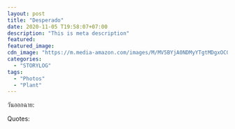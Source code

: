 ```yaml
---
layout: post
title: "Desperado"
date: 2020-11-05 T19:58:07+07:00
description: "This is meta description"
featured:
featured_image:
cdn_image: "https://m.media-amazon.com/images/M/MV5BYjA0NDMyYTgtMDgxOC00NGE0LWJkOTQtNDRjMjEzZmU0ZTQ3XkEyXkFqcGdeQXVyMTQxNzMzNDI@._V1_.jpg"
categories:
  - "STORYLOG"
tags:
  - "Photos"
  - "Plant"
---
```

วันออกฉาย:

Quotes:
